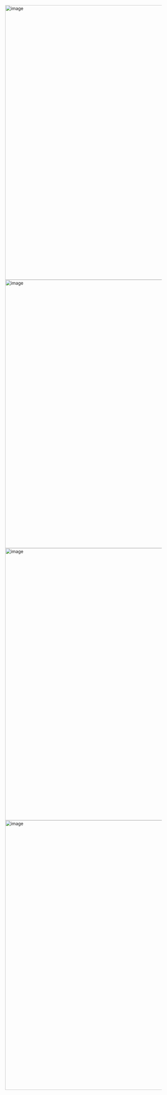 <img width="1919" height="882" alt="image" src="https://github.com/user-attachments/assets/3ffbd38d-ed31-4f20-9d54-4a98f916d549" />

<img width="1919" height="862" alt="image" src="https://github.com/user-attachments/assets/e904ae08-b29e-4aee-8493-5956ced60f03" />

<img width="1919" height="874" alt="image" src="https://github.com/user-attachments/assets/05b7034d-b0b0-43d0-96c1-4b086798c944" />

<img width="1919" height="866" alt="image" src="https://github.com/user-attachments/assets/82db5066-62bb-4af9-8d53-179f4b40665b" />
